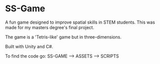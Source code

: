 # SS-Game
A fun game designed to improve spatial skills in STEM students. This was made for my masters degree's final project.

The game is a 'Tetris-like' game but in three-dimensions.

Built with Unity and C#.

To find the code go: SS-GAME --> ASSETS --> SCRIPTS 
